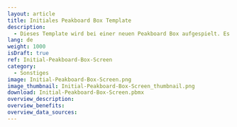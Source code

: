 ```yaml
---
layout: article
title: Initiales Peakboard Box Template
description: 
  - Dieses Template wird bei einer neuen Peakboard Box aufgespielt. Es beinhaltet die Möglichkeit das Wifi für die Box mit Hilfe einer Maus oder einem Touchscreen einzurichten. Es zeigt die ersten Schritte die zu tun sind um die Peakboard Box mit dem Peakboard Designer zu verbinden.
lang: de
weight: 1000
isDraft: true
ref: Initial-Peakboard-Box-Screen
category:
  - Sonstiges
image: Initial-Peakboard-Box-Screen.png
image_thumbnail: Initial-Peakboard-Box-Screen_thumbnail.png
download: Initial-Peakboard-Box-Screen.pbmx
overview_description:
overview_benefits:
overview_data_sources:
---
```

